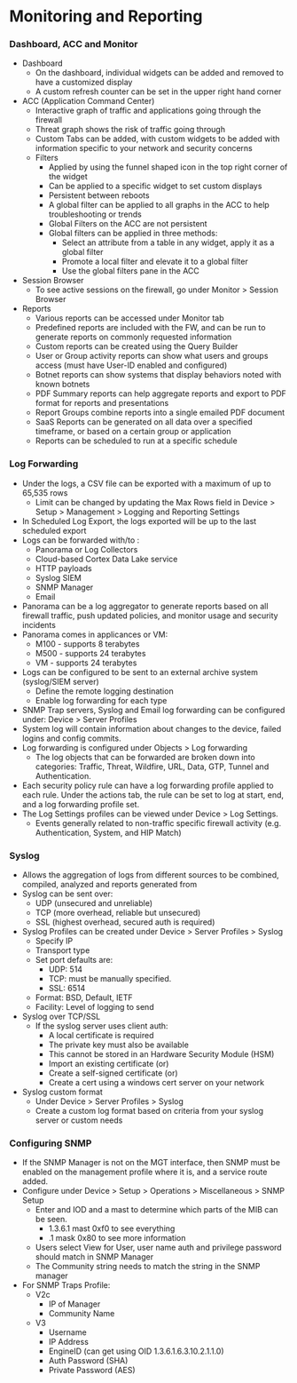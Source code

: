 # Monitoring and Reporting

### Dashboard, ACC and Monitor
* Dashboard
    * On the dashboard, individual widgets can be added and removed to have a customized display
    * A custom refresh counter can be set in the upper right hand corner
* ACC (Application Command Center)
    * Interactive graph of traffic and applications going through the firewall
    * Threat graph shows the risk of traffic going through
    * Custom Tabs can be added, with custom widgets to be added with information specific to your network and security concerns
    * Filters
        * Applied by using the funnel shaped icon in the top right corner of the widget
        * Can be applied to a specific widget to set custom displays
        * Persistent between reboots
        * A global filter can be applied to all graphs in the ACC to help troubleshooting or trends
        * Global Filters on the ACC are not persistent
        * Global filters can be applied in three methods:
            * Select an attribute from a table in any widget, apply it as a global filter
            * Promote a local filter and elevate it to a global filter
            * Use the global filters pane in the ACC
* Session Browser
    * To see active sessions on the firewall, go under Monitor > Session Browser
* Reports
    * Various reports can be accessed under Monitor tab
    * Predefined reports are included with the FW, and can be run to generate reports on commonly requested information
    * Custom reports can be created using the Query Builder
    * User or Group activity reports can show what users and groups access (must have User-ID enabled and configured)
    * Botnet reports can show systems that display behaviors noted with known botnets
    * PDF Summary reports can help aggregate reports and export to PDF format for reports and presentations
    * Report Groups combine reports into a single emailed PDF document
    * SaaS Reports can be generated on all data over a specified timeframe, or based on a certain group or application
    * Reports can be scheduled to run at a specific schedule

### Log Forwarding
* Under the logs, a CSV file can be exported with a maximum of up to 65,535 rows
    * Limit can be changed by updating the Max Rows field in Device > Setup > Management > Logging and Reporting Settings
* In Scheduled Log Export, the logs exported will be up to the last scheduled export
* Logs can be forwarded with/to :
    * Panorama or Log Collectors
    * Cloud-based Cortex Data Lake service
    * HTTP payloads
    * Syslog SIEM
    * SNMP Manager
    * Email
* Panorama can be a log aggregator to generate reports based on all firewall traffic, push updated policies, and monitor usage and security incidents
* Panorama comes in applicances or VM:
    * M100 - supports 8 terabytes
    * M500 - supports 24 terabytes
    * VM - supports 24 terabytes
* Logs can be configured to be sent to an external archive system (syslog/SIEM server)
    * Define the remote logging destination
    * Enable log forwarding for each type
* SNMP Trap servers, Syslog and Email log forwarding can be configured under: Device > Server Profiles
* System log will contain information about changes to the device, failed logins and config commits.
* Log forwarding is configured under Objects > Log forwarding
    * The log objects that can be forwarded are broken down into categories: Traffic, Threat, Wildfire, URL, Data, GTP, Tunnel and Authentication.
* Each security policy rule can have a log forwarding profile applied to each rule. Under the actions tab, the rule can be set to log at start, end, and a log forwarding profile set.
* The Log Settings profiles can be viewed under Device > Log Settings.
    * Events generally related to non-traffic specific firewall activity (e.g. Authentication, System, and HIP Match)

### Syslog
* Allows the aggregation of logs from different sources to be combined, compiled, analyzed and reports generated from
* Syslog can be sent over:
    * UDP (unsecured and unreliable)
    * TCP (more overhead, reliable but unsecured)
    * SSL (highest overhead, secured auth is required)
* Syslog Profiles can be created under Device > Server Profiles > Syslog
    * Specify IP
    * Transport type
    * Set port defaults are:
        * UDP: 514
        * TCP: must be manually specified.
        * SSL: 6514
    * Format: BSD, Default, IETF
    * Facility: Level of logging to send
* Syslog over TCP/SSL
    * If the syslog server uses client auth:
        * A local certificate is required
        * The private key must also be available
        * This cannot be stored in an Hardware Security Module (HSM)
        * Import an existing certificate (or)
        * Create a self-signed certificate (or)
        * Create a cert using a windows cert server on your network
* Syslog custom format
    * Under Device > Server Profiles > Syslog
    * Create a custom log format based on criteria from your syslog server or custom needs
    
### Configuring SNMP
* If the SNMP Manager is not on the MGT interface, then SNMP must be enabled on the management profile where it is, and a service route added.
* Configure under Device > Setup > Operations > Miscellaneous > SNMP Setup
    * Enter and IOD and a mast to determine which parts of the MIB can be seen.
        * 1.3.6.1 mast 0xf0 to see everything
        * .1 mask 0x80 to see more information
    * Users select View for User, user name auth and privilege password should match in SNMP Manager
    * The Community string needs to match the string in the SNMP manager
* For SNMP Traps Profile:
    * V2c
        * IP of Manager
        * Community Name
    * V3
        * Username
        * IP Address
        * EngineID (can get using OID 1.3.6.1.6.3.10.2.1.1.0)
        * Auth Password (SHA)
        * Private Password (AES)
